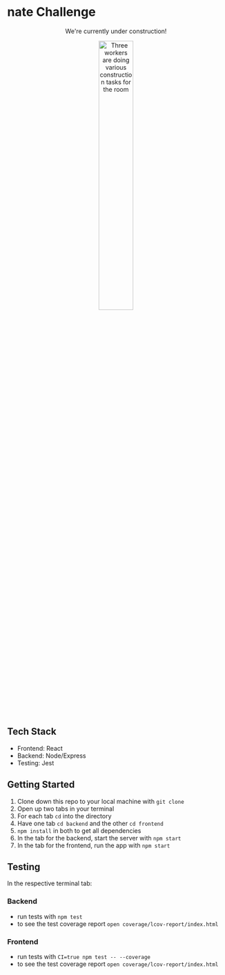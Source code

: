 # nate Challenge

<p align=center>We're currently under construction!</p>

<p align=center>
  <img src="https://media.giphy.com/media/5t20H3tq99Y1DYFuEX/giphy.gif" alt="Three workers are doing various construction tasks for the room" width=40% />
</p>

## Tech Stack
* Frontend: React
* Backend: Node/Express
* Testing: Jest

## Getting Started
1. Clone down this repo to your local machine with `git clone`
2. Open up two tabs in your terminal 
3. For each tab `cd` into the directory
4. Have one tab `cd backend` and the other `cd frontend`
5. `npm install` in both to get all dependencies
6. In the tab for the backend, start the server with `npm start`
7. In the tab for the frontend, run the app with `npm start`

## Testing
In the respective terminal tab:

### Backend 
* run tests with `npm test`
* to see the test coverage report `open coverage/lcov-report/index.html`

### Frontend
* run tests with `CI=true npm test -- --coverage`
* to see the test coverage report `open coverage/lcov-report/index.html`
